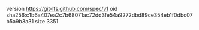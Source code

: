 version https://git-lfs.github.com/spec/v1
oid sha256:c1b6a407ea2c7b68071ac72dd3fe54a9272dbd89ce354eb1f0dbc07b5a9b3a31
size 3351
